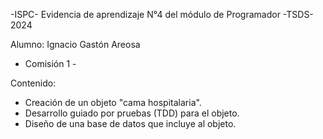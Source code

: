   -ISPC- Evidencia de aprendizaje N°4 del módulo de Programador -TSDS- 2024

Alumno: Ignacio Gastón Areosa
- Comisión 1 -

Contenido:
  - Creación de un objeto "cama hospitalaria".
  - Desarrollo guiado por pruebas (TDD) para el objeto.
  - Diseño de una base de datos que incluye al objeto.
